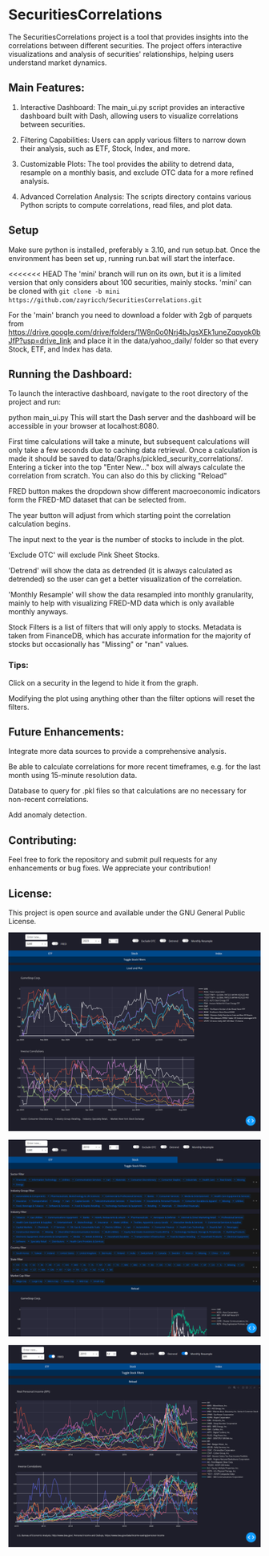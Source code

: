 # SecuritiesCorrelations
The SecuritiesCorrelations project is a tool that provides insights into the correlations between different securities. The project offers interactive visualizations and analysis of securities' relationships, helping users understand market dynamics.


## Main Features:
1. Interactive Dashboard: The main_ui.py script provides an interactive dashboard built with Dash, allowing users to visualize correlations between securities.

2. Filtering Capabilities: Users can apply various filters to narrow down their analysis, such as ETF, Stock, Index, and more.

3. Customizable Plots: The tool provides the ability to detrend data, resample on a monthly basis, and exclude OTC data for a more refined analysis.

4. Advanced Correlation Analysis: The scripts directory contains various Python scripts to compute correlations, read files, and plot data.
    
## Setup
Make sure python is installed, preferably ≥ 3.10, and run setup.bat. Once the environment has been set up, running run.bat will start the interface. 

<<<<<<< HEAD
The 'mini' branch will run on its own, but it is a limited version that only considers about 100 securities, mainly stocks. 'mini' can be cloned with `git clone -b mini https://github.com/zayricch/SecuritiesCorrelations.git`

For the 'main' branch you need to download a folder with 2gb of parquets from https://drive.google.com/drive/folders/1W8n0o0Nrj4bJgsXEk1uneZqqyqk0bJfP?usp=drive_link and place it in the data/yahoo_daily/ folder so that every Stock, ETF, and Index has data.   

## Running the Dashboard:
To launch the interactive dashboard, navigate to the root directory of the project and run:

python main_ui.py
This will start the Dash server and the dashboard will be accessible in your browser at localhost:8080. 

First time calculations will take a minute, but subsequent calculations will only take a few seconds due to caching data retrieval. Once a calculation is made it should be saved to data/Graphs/pickled_security_correlations/.
Entering a ticker into the top "Enter New..." box will always calculate the correlation from scratch. You can also do this by clicking "Reload"  

FRED button makes the dropdown show different macroeconomic indicators form the FRED-MD dataset that can be selected from.

The year button will adjust from which starting point the correlation calculation begins. 

The input next to the year is the number of stocks to include in the plot.

'Exclude OTC' will exclude Pink Sheet Stocks.

'Detrend' will show the data as detrended (it is always calculated as detrended) so the user can get a better visualization of the correlation.

'Monthly Resample' will show the data resampled into monthly granularity, mainly to help with visualizing FRED-MD data which is only available monthly anyways.

Stock Filters is a list of filters that will only apply to stocks. Metadata is taken from FinanceDB, which has accurate information for the majority of stocks but occasionally has "Missing" or "nan" values.

### Tips:
Click on a security in the legend to hide it from the graph.

Modifying the plot using anything other than the filter options will reset the filters.

## Future Enhancements:
Integrate more data sources to provide a comprehensive analysis.

Be able to calculate correlations for more recent timeframes, e.g. for the  last month using 15-minute resolution data.

Database to query for .pkl files so that calculations are no necessary for non-recent correlations. 

Add anomaly detection.

## Contributing:
Feel free to fork the repository and submit pull requests for any enhancements or bug fixes. We appreciate your contribution!

## License:
This project is open source and available under the GNU General Public License.

![GME Plot](ui/screenshots/GME_default.png)

![Dropdown Filters](ui/screenshots/GME_filters.png)

![RPI Plot with 12 traces shown](ui/screenshots/RPI_12traces_2010.png)
